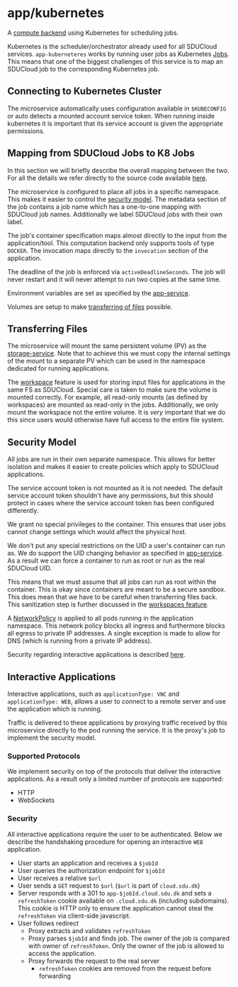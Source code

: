 # app/kubernetes

A [compute backend](../app-service) using Kubernetes for scheduling jobs.

Kubernetes is the scheduler/orchestrator already used for all SDUCloud
services. `app-kuberneteres` works by running user jobs as Kubernetes
[Jobs](https://kubernetes.io/docs/concepts/workloads/controllers/jobs-run-to-completion/).
This means that one of the biggest challenges of this service is to map an
SDUCloud job to the corresponding Kubernetes job.

## Connecting to Kubernetes Cluster

The microservice automatically uses configuration available in `$KUBECONFIG`
or auto detects a mounted account service token. When running inside
kubernetes it is important that its service account is given the appropriate
permissions.

## Mapping from SDUCloud Jobs to K8 Jobs

In this section we will briefly describe the overall mapping between the two.
For all the details we refer directly to the source code available
[here](./src/main/kotlin/dk/sdu/cloud/app/kubernetes/services/PodService.kt).

The microservice is configured to place all jobs in a specific namespace.
This makes it easier to control the [security model](#security-model). The
metadata section of the job contains a job name which has a one-to-one
mapping with SDUCloud job names. Additionally we label SDUCloud jobs with
their own label.

The job's container specification maps almost directly to the input from the
application/tool. This computation backend only supports tools of type
`DOCKER`. The invocation maps directly to the `invocation` section of the
application.

The deadline of the job is enforced via `activeDeadlineSeconds`. The job will
never restart and it will never attempt to run two copies at the same time.

Environment variables are set as specified by the
[app-service](../app-service).

Volumes are setup to make [transferring of files](#transferring-files)
possible.

## Transferring Files

The microservice will mount the same persistent volume (PV) as the
[storage-service](../storage-service). Note that to achieve this we must copy
the internal settings of the mount to a separate PV which can be used in the
namespace dedicated for running applications.

The [workspace](../storage-service/wiki/workspaces.md) feature is used for
storing input files for applications in the same FS as SDUCloud. Special care
is taken to make sure the volume is mounted correctly. For example, all
read-only mounts (as defined by workspaces) are mounted as read-only in the
jobs. Additionally, we only mount the workspace not the entire volume. It is
_very_ important that we do this since users would otherwise have full access
to the entire file system.

## Security Model

All jobs are run in their own separate namespace. This allows for better
isolation and makes it easier to create policies which apply to SDUCloud
applications.

The service account token is not mounted as it is not needed. The default
service account token shouldn't have any permissions, but this should
protect in cases where the service account token has been configured
differently.

We grant no special privileges to the container. This ensures that user jobs
cannot change settings which would affect the physical host.

We don't put any special restrictions on the UID a user's container can run
as. We do support the UID changing behavior as specified in
[app-service](../app-service/wiki/apps.md). As a result we can force a
container to run as root or run as the real SDUCloud UID.

This means that we must assume that all jobs can run as root within the
container. This is okay since containers are meant to be a secure sandbox.
This does mean that we have to be careful when transferring files back. This
sanitization step is further discussed in the [workspaces
feature](../storage-service/wiki/workspaces.md).

A
[NetworkPolicy](https://kubernetes.io/docs/concepts/services-networking/network-policies/)
is applied to all pods running in the application namespace. This network
policy blocks all ingress and furthermore blocks all egress to private IP
addresses. A single exception is made to allow for DNS (which is running from
a private IP address).

Security regarding interactive applications is described
[here](#interactive-applications).

## Interactive Applications

Interactive applications, such as `applicationType: VNC` and
`applicationType: WEB`, allows a user to connect to a remote server and use
the application which is running.

Traffic is delivered to these applications by proxying traffic received by
this microservice directly to the pod running the service. It is the proxy's
job to implement the security model.

### Supported Protocols

We implement security on top of the protocols that deliver the interactive
applications. As a result only a limited number of protocols are supported:

- HTTP
- WebSockets

### Security

All interactive applications require the user to be authenticated. Below we
describe the handshaking procedure for opening an interactive `WEB`
application.

- User starts an application and receives a `$jobId`
- User queries the authorization endpoint for `$jobId`
- User receives a relative `$url`
- User sends a `GET` request to `$url` (`$url` is part of `cloud.sdu.dk`)
- Server responds with a 301 to `app-$jobId.cloud.sdu.dk` and sets a
  `refreshToken` cookie available on `.cloud.sdu.dk` (including subdomains).
  This cookie is HTTP only to ensure the application cannot steal the
  `refreshToken` via client-side javascript.
- User follows redirect
  - Proxy extracts and validates `refreshToken`
  - Proxy parses `$jobId` and finds job. The owner of the job is compared with
    owner of `refreshToken`. Only the owner of the job is allowed to access the
    application.
  - Proxy forwards the request to the real server
    - `refreshToken` cookies are removed from the request before forwarding